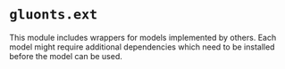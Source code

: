 

# `gluonts.ext`

This module includes wrappers for models implemented by others. Each model
might require additional dependencies which need to be installed before the
model can be used.

